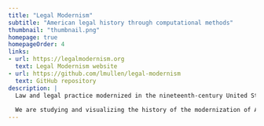 ```yaml
---
title: "Legal Modernism"
subtitle: "American legal history through computational methods"
thumbnail: "thumbnail.png"
homepage: true
homepageOrder: 4
links:
- url: https://legalmodernism.org
  text: Legal Modernism website
- url: https://github.com/lmullen/legal-modernism
  text: GitHub repository
description: |
  Law and legal practice modernized in the nineteenth-century United States. The textual record of legal modernization is vast. Hundreds of volumes of regulations were formulated, copied, and re-formulated by legislatures. Millions of case reports became the authoritative building blocks for the thousands of treatises from which modern American law was constructed. 
  
  We are studying and visualizing the history of the modernization of American law through computational methods.
---
```

